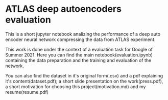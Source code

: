 # ATLAS deep autoencoders evaluation
This is a short jupyter notebook analizing the performance of a deep auto encoder neural network compressing the data from ATLAS experiment.

This work is done under the context of a evaluation task for Google of Summer 2021. Here you can find the main notebook(evaluation.ipynb) containing the data preparation and the training and evaluation of the network.

You can also find the dataset in it's original form(.csv) and a pdf explaining it's content(dataset.pdf); a short slide presentation on the work(press.pdf), a short motivation for choosing this project(motivation.md) and my resume(resume.pdf)
